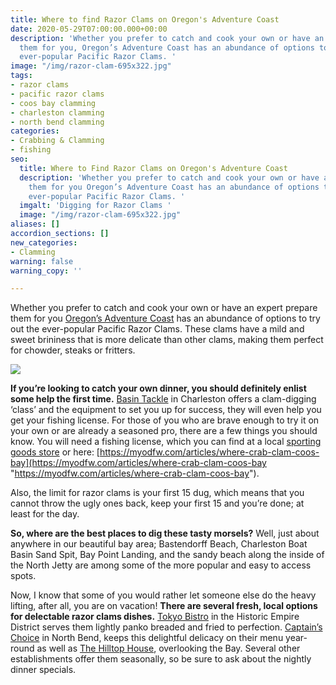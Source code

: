 ```yaml
---
title: Where to find Razor Clams on Oregon's Adventure Coast
date: 2020-05-29T07:00:00.000+00:00
description: 'Whether you prefer to catch and cook your own or have an expert prepare
  them for you, Oregon’s Adventure Coast has an abundance of options to try out the
  ever-popular Pacific Razor Clams. '
image: "/img/razor-clam-695x322.jpg"
tags:
- razor clams
- pacific razor clams
- coos bay clamming
- charleston clamming
- north bend clamming
categories:
- Crabbing & Clamming
- fishing
seo:
  title: Where to Find Razor Clams on Oregon's Adventure Coast
  description: 'Whether you prefer to catch and cook your own or have an expert prepare
    them for you Oregon’s Adventure Coast has an abundance of options to try out the
    ever-popular Pacific Razor Clams. '
  imgalt: 'Digging for Razor Clams '
  image: "/img/razor-clam-695x322.jpg"
aliases: []
accordion_sections: []
new_categories:
- Clamming
warning: false
warning_copy: ''

---
```

Whether you prefer to catch and cook your own or have an expert prepare them for you [Oregon’s Adventure Coast](https://www.oregonsadventurecoast.com/) has an abundance of options to try out the ever-popular Pacific Razor Clams. These clams have a mild and sweet brininess that is more delicate than other clams, making them perfect for chowder, steaks or fritters.

![](/img/clamming-with-maggie-695x322.jpg)

**If you’re looking to catch your own dinner, you should definitely enlist some help the first time.** [Basin Tackle](https://www.facebook.com/basintacklecharleston/) in Charleston offers a clam-digging ‘class’ and the equipment to set you up for success, they will even help you get your fishing license. For those of you who are brave enough to try it on your own or are already a seasoned pro, there are a few things you should know. You will need a fishing license, which you can find at a local [sporting goods store](https://www.oregonsadventurecoast.com/fishing-license-requirements/) or here: [https://myodfw.com/articles/where-crab-clam-coos-bay](https://myodfw.com/articles/where-crab-clam-coos-bay "https://myodfw.com/articles/where-crab-clam-coos-bay").

Also, the limit for razor clams is your first 15 dug, which means that you cannot throw the ugly ones back, keep your first 15 and you’re done; at least for the day.

**So, where are the best places to dig these tasty morsels?** Well, just about anywhere in our beautiful bay area; Bastendorff Beach, Charleston Boat Basin Sand Spit, Bay Point Landing, and the sandy beach along the inside of the North Jetty are among some of the more popular and easy to access spots.

Now, I know that some of you would rather let someone else do the heavy lifting, after all, you are on vacation! **There are several fresh, local options for delectable razor clams dishes.** [Tokyo Bistro](https://www.facebook.com/TOKYO-Bistro-296946263750139/) in the Historic Empire District serves them lightly panko breaded and fried to perfection. [Captain’s Choice](http://www.captainschoicefishhouse.com/) in North Bend, keeps this delightful delicacy on their menu year-round as well as [The Hilltop House](https://www.facebook.com/Hilltop-House-243331465858022/), overlooking the Bay. Several other establishments offer them seasonally, so be sure to ask about the nightly dinner specials.